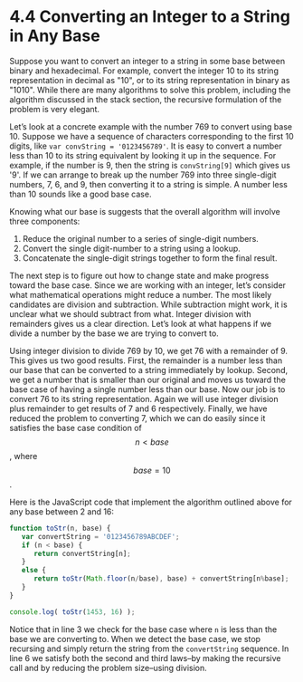 # 4.4 Converting an Integer to a String in Any Base

Suppose you want to convert an integer to a string in some base between binary and hexadecimal. For example, convert the integer 10 to its string representation in decimal as "10", or to its string representation in binary as "1010". While there are many algorithms to solve this problem, including the algorithm discussed in the stack section, the recursive formulation of the problem is very elegant.

Let’s look at a concrete example with the number 769 to convert using base 10. Suppose we have a sequence of characters corresponding to the first 10 digits, like `var convString = '0123456789'`. It is easy to convert a number less than 10 to its string equivalent by looking it up in the sequence. For example, if the number is 9, then the string is `convString[9]` which gives us '9'. If we can arrange to break up the number 769 into three single-digit numbers, 7, 6, and 9, then converting it to a string is simple. A number less than 10 sounds like a good base case.

Knowing what our base is suggests that the overall algorithm will involve three components:

1. Reduce the original number to a series of single-digit numbers.
2. Convert the single digit-number to a string using a lookup.
3. Concatenate the single-digit strings together to form the final result.

The next step is to figure out how to change state and make progress toward the base case. Since we are working with an integer, let’s consider what mathematical operations might reduce a number. The most likely candidates are division and subtraction. While subtraction might work, it is unclear what we should subtract from what. Integer division with remainders gives us a clear direction. Let’s look at what happens if we divide a number by the base we are trying to convert to.

Using integer division to divide 769 by 10, we get 76 with a remainder of 9. This gives us two good results. First, the remainder is a number less than our base that can be converted to a string immediately by lookup. Second, we get a number that is smaller than our original and moves us toward the base case of having a single number less than our base. Now our job is to convert 76 to its string representation. Again we will use integer division plus remainder to get results of 7 and 6 respectively. Finally, we have reduced the problem to converting 7, which we can do easily since it satisfies the base case condition of $$n<base$$, where $$base=10$$.

Here is the JavaScript code that implement the algorithm outlined above for any base between 2 and 16:

```js
function toStr(n, base) {
   var convertString = '0123456789ABCDEF';
   if (n < base) {
      return convertString[n];
   }
   else {
      return toStr(Math.floor(n/base), base) + convertString[n%base];
   }
}

console.log( toStr(1453, 16) );
```

Notice that in line 3 we check for the base case where `n` is less than the base we are converting to. When we detect the base case, we stop recursing and simply return the string from the `convertString` sequence. In line 6 we satisfy both the second and third laws–by making the recursive call and by reducing the problem size–using division.

